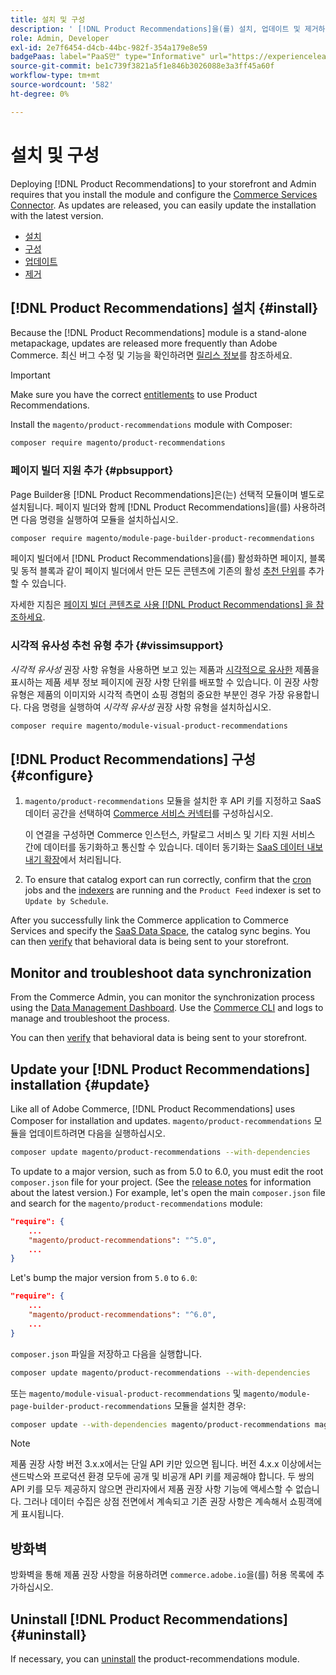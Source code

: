 ```yaml
---
title: 설치 및 구성
description: ' [!DNL Product Recommendations]을(를) 설치, 업데이트 및 제거하는 방법을 알아봅니다.'
role: Admin, Developer
exl-id: 2e7f6454-d4cb-44bc-982f-354a179e8e59
badgePaas: label="PaaS만" type="Informative" url="https://experienceleague.adobe.com/en/docs/commerce/user-guides/product-solutions" tooltip="Adobe Commerce 온 클라우드 프로젝트(Adobe 관리 PaaS 인프라) 및 온프레미스 프로젝트에만 적용됩니다."
source-git-commit: be1c739f3821a5f1e846b3026088e3a3ff45a60f
workflow-type: tm+mt
source-wordcount: '582'
ht-degree: 0%

---
```


# 설치 및 구성

Deploying [!DNL Product Recommendations] to your storefront and Admin requires that you install the module and configure the [Commerce Services Connector](../landing/saas.md). As updates are released, you can easily update the installation with the latest version.

- [설치](#install)
- [구성](#configure)
- [업데이트](#update)
- [제거](#uninstall)

## [!DNL Product Recommendations] 설치 {#install}

Because the [!DNL Product Recommendations] module is a stand-alone metapackage, updates are released more frequently than Adobe Commerce. 최신 버그 수정 및 기능을 확인하려면 [릴리스 정보](release-notes.md)를 참조하세요.

>[!IMPORTANT]
>
>Make sure you have the correct [entitlements](../landing/saas.md#credentials) to use Product Recommendations.

Install the `magento/product-recommendations` module with Composer:

```bash
composer require magento/product-recommendations
```

### 페이지 빌더 지원 추가 {#pbsupport}

Page Builder용 [!DNL Product Recommendations]은(는) 선택적 모듈이며 별도로 설치됩니다. 페이지 빌더와 함께 [!DNL Product Recommendations]을(를) 사용하려면 다음 명령을 실행하여 모듈을 설치하십시오.

```bash
composer require magento/module-page-builder-product-recommendations
```

페이지 빌더에서 [!DNL Product Recommendations]을(를) 활성화하면 페이지, 블록 및 동적 블록과 같이 페이지 빌더에서 만든 모든 콘텐츠에 기존의 활성 [추천 단위](https://experienceleague.adobe.com/en/docs/commerce-admin/page-builder/add-content/recommendations)를 추가할 수 있습니다.

자세한 지침은 [페이지 빌더 콘텐츠로 사용 [!DNL Product Recommendations] 을 참조하세요](page-builder.md).

### 시각적 유사성 추천 유형 추가 {#vissimsupport}

_시각적 유사성_ 권장 사항 유형을 사용하면 보고 있는 제품과 [시각적으로 유사한](type.md#visualsim) 제품을 표시하는 제품 세부 정보 페이지에 권장 사항 단위를 배포할 수 있습니다. 이 권장 사항 유형은 제품의 이미지와 시각적 측면이 쇼핑 경험의 중요한 부분인 경우 가장 유용합니다. 다음 명령을 실행하여 _시각적 유사성_ 권장 사항 유형을 설치하십시오.

```bash
composer require magento/module-visual-product-recommendations
```

## [!DNL Product Recommendations] 구성 {#configure}

1. `magento/product-recommendations` 모듈을 설치한 후 API 키를 지정하고 SaaS 데이터 공간을 선택하여 [Commerce 서비스 커넥터](../landing/saas.md)를 구성하십시오.

   이 연결을 구성하면 Commerce 인스턴스, 카탈로그 서비스 및 기타 지원 서비스 간에 데이터를 동기화하고 통신할 수 있습니다. 데이터 동기화는 [SaaS 데이터 내보내기 확장](../data-export/overview.md)에서 처리됩니다.

1. To ensure that catalog export can run correctly, confirm that the [cron](https://experienceleague.adobe.com/en/docs/commerce-operations/configuration-guide/cli/configure-cron-jobs) jobs and the [indexers](https://experienceleague.adobe.com/en/docs/commerce-operations/configuration-guide/cli/manage-indexers) are running and the `Product Feed` indexer is set to `Update by Schedule`.

After you successfully link the Commerce application to Commerce Services and specify the [SaaS Data Space](../landing/saas.md#saas-configuration), the catalog sync begins. You can then [verify](verify.md) that behavioral data is being sent to your storefront.

## Monitor and troubleshoot data synchronization

From the Commerce Admin, you can monitor the synchronization process using the [Data Management Dashboard](https://experienceleague.adobe.com/en/docs/commerce-admin/systems/data-transfer/data-dashboard). Use the [Commerce CLI](../data-export/data-export-cli-commands.md#troubleshooting) and logs to manage and troubleshoot the process.

You can then [verify](verify.md) that behavioral data is being sent to your storefront.

## Update your [!DNL Product Recommendations] installation {#update}

Like all of Adobe Commerce, [!DNL Product Recommendations] uses Composer for installation and updates. `magento/product-recommendations` 모듈을 업데이트하려면 다음을 실행하십시오.

```bash
composer update magento/product-recommendations --with-dependencies
```

To update to a major version, such as from 5.0 to 6.0, you must edit the root `composer.json` file for your project. (See the [release notes](release-notes.md) for information about the latest version.) For example, let&#39;s open the main `composer.json` file and search for the `magento/product-recommendations` module:

```json
"require": {
    ...
    "magento/product-recommendations": "^5.0",
    ...
}
```

Let&#39;s bump the major version from `5.0` to `6.0`:

```json
"require": {
    ...
    "magento/product-recommendations": "^6.0",
    ...
}
```

`composer.json` 파일을 저장하고 다음을 실행합니다.

```bash
composer update magento/product-recommendations --with-dependencies
```

또는 `magento/module-visual-product-recommendations` 및 `magento/module-page-builder-product-recommendations` 모듈을 설치한 경우:

```bash
composer update --with-dependencies magento/product-recommendations magento/module-visual-product-recommendations magento/module-page-builder-product-recommendations
```

>[!NOTE]
>
> 제품 권장 사항 버전 3.x.x에서는 단일 API 키만 있으면 됩니다. 버전 4.x.x 이상에서는 샌드박스와 프로덕션 환경 모두에 공개 및 비공개 API 키를 제공해야 합니다. 두 쌍의 API 키를 모두 제공하지 않으면 관리자에서 제품 권장 사항 기능에 액세스할 수 없습니다. 그러나 데이터 수집은 상점 전면에서 계속되고 기존 권장 사항은 계속해서 쇼핑객에게 표시됩니다.

## 방화벽

방화벽을 통해 제품 권장 사항을 허용하려면 `commerce.adobe.io`을(를) 허용 목록에 추가하십시오.

## Uninstall [!DNL Product Recommendations] {#uninstall}

If necessary, you can [uninstall](https://experienceleague.adobe.com/en/docs/commerce-operations/installation-guide/tutorials/uninstall-modules) the product-recommendations module.
